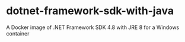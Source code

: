 # dotnet-framework-sdk-with-java
A Docker image of .NET Framework SDK 4.8 with JRE 8 for a Windows container
